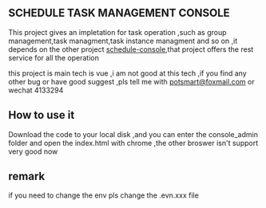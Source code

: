 ## SCHEDULE TASK MANAGEMENT CONSOLE 

This project gives an impletation for task operation ,such as group management,task managment,task instance managment and so on ,it depends on the other project [schedule-console](https://github.com/orion-open-group/schedule-console),that project offers the rest service for all the operation

this project is main tech is vue ,i am not good at this tech ,if you find any other bug or have good suggest ,pls tell me with potsmart@foxmail.com or wechat 4133294

## How to use it 
Download the code to your local disk ,and you can enter the console_admin folder and open the index.html with chrome ,the other broswer isn't support very good now

## remark
if you need to change the env pls change the .evn.xxx file

